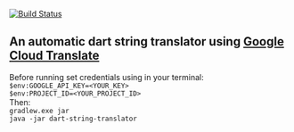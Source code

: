 [![Build Status](https://travis-ci.org/hendo9701/dart-string-translator.svg?branch=main)](https://travis-ci.org/hendo9701/dart-string-translator)

<h2>An automatic dart string translator using <a href="https://cloud.google.com/translate">Google Cloud Translate</a></h2>

Before running set credentials using in your terminal:<br>
```$env:GOOGLE_API_KEY=<YOUR_KEY>``` <br>
```$env:PROJECT_ID=<YOUR_PROJECT_ID>```<br>
Then: <br>
```gradlew.exe jar``` <br>
```java -jar dart-string-translator```

